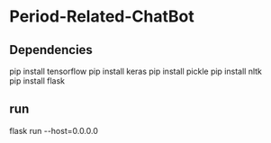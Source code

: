 # Period-Related-ChatBot

## Dependencies
pip install tensorflow 
pip install keras 
pip install pickle
pip install nltk
pip install flask

## run
flask run --host=0.0.0.0

